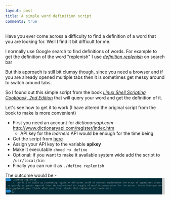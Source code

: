 ```yaml
---
layout: post
title: A simple word definition script
comments: true
---
```


Have you ever come across a difficulty to find a definition of a word that you are looking for. Well I find it bit difficult for me.

I normally use Google search to find definitions of words. For example to get the definition of the word "replenish" I use [*definition replenish*](https://www.google.lk/webhp?sourceid=chrome-instant&ion=1&espv=2&ie=UTF-8#q=definition%20replenish) on search bar

But this approach is still bit clumsy though, since you need a browser and if you are already opened multiple tabs then it is sometimes get messy around to switch around tabs.

So I found out this simple script from the book [*Linux Shell Scripting Cookbook, 2nd Edition*](https://www.packtpub.com/application-development/linux-shell-scripting-cookbook-second-edition) that will query your word and get the definition of it.

Let's see how to get it to work (I have altered the original script from the book to make is more convenient)

- First you need an account for *dictionaryapi.com* - http://www.dictionaryapi.com/register/index.htm
  - API key for the *learners* API would be enough for the time being
- Get the script from [here](https://gist.github.com/RockyRx/1fe12ee85074e361836a)
- Assign your API key to the variable **apikey**
- Make it executable ```chmod +x define```
- Optional: if you want to make it available system wide add the script to ```/usr/local/bin```
- Finally you can run it as ```./define replenish```

The outcome would be:-
<img src="/public/images/define_script.png" alt="img" class="inline"/>

